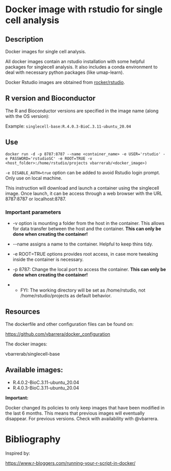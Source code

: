 # Docker image with rstudio for single cell analysis

## Description

Docker images for single cell analysis.

All docker images contain an rstudio installation with some helpful packages for singlecell analysis. It also includes a conda environment to deal with necessary python packages (like umap-learn).

Docker Rstudio images are obtained from [rocker/rstudio](https://hub.docker.com/r/rocker/rstudio).

## R version and Bioconductor

The R and Bioconductor versions are specified in the image name (along with the OS version):

Example:
`singlecell-base:R.4.0.3-BioC.3.11-ubuntu_20.04`

## Use 

`docker run -d -p 8787:8787 --name <container_name> -e USER='rstudio' -e PASSWORD='rstudioSC' -e ROOT=TRUE -v <host_folder>:/home/rstudio/projects vbarrerab/<docker_image>)`

`-e DISABLE_AUTH=true` option can be added to avoid Rstudio login prompt. Only use on local machine.

This instruction will download and launch a container using the singlecell image. Once launch, it can be access through a web browser with the URL 8787:8787 or localhost:8787.

### Important parameters

* -v option is mounting a folder from the host in the container. This allows for data transfer between the host and the container. **This can only be done when creating the container!**

* --name assigns a name to the container. Helpful to keep thins tidy.
* -e ROOT=TRUE options provides root access, in case more tweaking inside the container is necessary.
* -p 8787:<port> Change the local port to access the container. **This can only be done when creating the container!**
* - FYI: The working directory will be set as /home/rstudio, not /home/rstudio/projects as default behavior.

## Resources

The dockerfile and other configuration files can be found on:

https://github.com/vbarrera/docker_configuration

The docker images: 

vbarrerab/singlecell-base

## Available images:

- R.4.0.2-BioC.3.11-ubuntu_20.04
- R.4.0.3-BioC.3.11-ubuntu_20.04

**Important:**

Docker changed its policies to only keep images that have been modified in the last 6 months. This means that previous images will eventually disappear. For previous versions. Check with availability with @vbarrera.

# Bibliography

Inspired by:

https://www.r-bloggers.com/running-your-r-script-in-docker/
